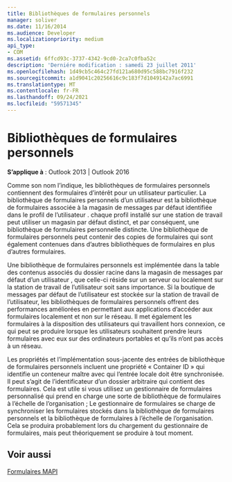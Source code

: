 ```yaml
---
title: Bibliothèques de formulaires personnels
manager: soliver
ms.date: 11/16/2014
ms.audience: Developer
ms.localizationpriority: medium
api_type:
- COM
ms.assetid: 6ffcd93c-3737-4342-9cd0-2ca7c0fba52c
description: 'Derniére modification : samedi 23 juillet 2011'
ms.openlocfilehash: 1d49cb5c464c27fd121a680d95c588bc7916f232
ms.sourcegitcommit: a1d9041c20256616c9c183f7d1049142a7ac6991
ms.translationtype: MT
ms.contentlocale: fr-FR
ms.lasthandoff: 09/24/2021
ms.locfileid: "59571345"
---
```

# <a name="personal-form-libraries"></a>Bibliothèques de formulaires personnels

  
  
**S’applique à** : Outlook 2013 | Outlook 2016 
  
Comme son nom l’indique, les bibliothèques de formulaires personnels contiennent des formulaires d’intérêt pour un utilisateur particulier. La bibliothèque de formulaires personnels d’un utilisateur est la bibliothèque de formulaires associée à la magasin de messages par défaut identifiée dans le profil de l’utilisateur . chaque profil installé sur une station de travail peut utiliser un magasin par défaut distinct, et par conséquent, une bibliothèque de formulaires personnelle distincte. Une bibliothèque de formulaires personnels peut contenir des copies de formulaires qui sont également contenues dans d’autres bibliothèques de formulaires en plus d’autres formulaires.
  
Une bibliothèque de formulaires personnels est implémentée dans la table des contenus associés du dossier racine dans la magasin de messages par défaut d’un utilisateur , que celle-ci réside sur un serveur ou localement sur la station de travail de l’utilisateur soit sans importance. Si la boutique de messages par défaut de l’utilisateur est stockée sur la station de travail de l’utilisateur, les bibliothèques de formulaires personnels offrent des performances améliorées en permettant aux applications d’accéder aux formulaires localement et non sur le réseau. Il met également les formulaires à la disposition des utilisateurs qui travaillent hors connexion, ce qui peut se produire lorsque les utilisateurs souhaitent prendre leurs formulaires avec eux sur des ordinateurs portables et qu’ils n’ont pas accès à un réseau.
  
Les propriétés et l’implémentation sous-jacente des entrées de bibliothèque de formulaires personnels incluent une propriété « Container ID » qui identifie un conteneur maître avec qui l’entrée locale doit être synchronisée. Il peut s’agit de l’identificateur d’un dossier arbitraire qui contient des formulaires. Cela est utile si vous utilisez un gestionnaire de formulaires personnalisé qui prend en charge une sorte de bibliothèque de formulaires à l’échelle de l’organisation ; Le gestionnaire de formulaires se charge de synchroniser les formulaires stockés dans la bibliothèque de formulaires personnels et la bibliothèque de formulaires à l’échelle de l’organisation. Cela se produira probablement lors du chargement du gestionnaire de formulaires, mais peut théoriquement se produire à tout moment.
  
## <a name="see-also"></a>Voir aussi



[Formulaires MAPI](mapi-forms.md)


